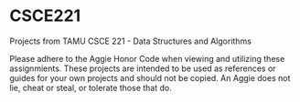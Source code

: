 # CSCE221
Projects from TAMU CSCE 221 - Data Structures and Algorithms

Please adhere to the Aggie Honor Code when viewing and utilizing these assignmients. These projects are intended to be used as references or guides for your own projects and should not be copied. An Aggie does not lie, cheat or steal, or tolerate those that do.
